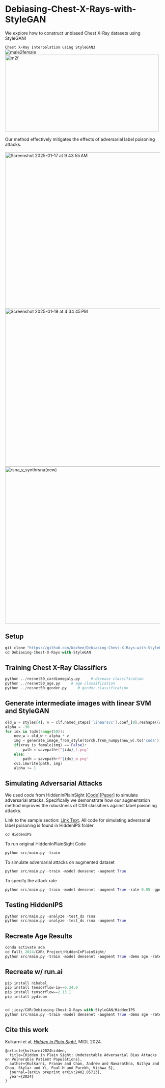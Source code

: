 # Debiasing-Chest-X-Rays-with-StyleGAN
We explore how to construct unbiased Chest X-Ray datasets using StyleGAN! 

```Chest X-Ray Interpolation using StyleGAN3``` 
<br>
![male2female](https://github.com/user-attachments/assets/34a72a22-a4c1-47d9-80ce-0639d8242fc0)
<img height="250" width="500" alt="m2f" src="https://github.com/user-attachments/assets/a35f516d-b86c-4bb7-a74b-a97c295fcd4d">
<br>
<br />
Our method effectively mitigates the effects of adversarial label poisoning attacks.
<br />
<br>
<img width="508" alt="Screenshot 2025-01-17 at 9 43 55 AM" src="https://github.com/user-attachments/assets/0150b6e1-0113-4334-9127-2606fc9196ac" />
<img width="516" alt="Screenshot 2025-01-19 at 4 34 45 PM" src="https://github.com/user-attachments/assets/3a9896d0-772c-4b7c-b246-8a2f7b352108" />
<img width="512" alt="rsna_v_synthrsna(new)" src="https://github.com/user-attachments/assets/ce1d134c-7ee7-40a3-a3fc-9e762d54f741" />


## Setup

```python
git clone "https://github.com/Wazhee/Debiasing-Chest-X-Rays-with-StyleGAN.git"
cd Debiasing-Chest-X-Rays-with-StyleGAN
```

## Training Chest X-Ray Classifiers
```python
python ../resnet50_cardiomegaly.py     # disease classification
python ../resnet50_age.py     # age classification
python ../resnet50_gender.py     # gender classification
```

## Generate intermediate images with linear SVM and StyleGAN
```python
old_w = styles[4]; v = clf.named_steps['linearsvc'].coef_[0].reshape((styles[0].shape))
alpha = -30
for idx in tqdm(range(50)):
    new_w = old_w + alpha * v
    img = generate_image_from_style(torch.from_numpy(new_w).to('cuda'))
    if(xray_is_female(img) == False):
        path = savepath+f"{idx}_f.png"
    else:
        path = savepath+f"{idx}_m.png"
    cv2.imwrite(path, img)
    alpha += 1
```

## Simulating Adversarial Attacks 
We used code from HiddenInPlainSight [[Code](https://github.com/BioIntelligence-Lab/HiddenInPlainSight)][[Paper](https://arxiv.org/abs/2402.05713)] to simulate adversarial attacks. Specifically we demonstrate how our augmentation method improves the robustness of CXR classifiers against label poisoning attacks.

Link to the sample section: [Link Text](#HiddenIPS).
All code for simulating adversarial label poisoning is found in HiddenIPS folder 
```python
cd HiddenIPS
```
To run original HiddenInPlainSight Code
```python
python src/main.py -train
```
To simulate adversarial attacks on augmented dataset
```python
python src/main.py -train -model densenet -augment True
```

To specify the attack rate
```python
python src/main.py -train -model densenet -augment True -rate 0.05 -gpu 0
```

## Testing HiddenIPS
```python
python src/main.py -analyze -test_ds rsna
python src/main.py -analyze -test_ds rsna -augment True
```

## Recreate Age Results
```python
conda activate ada
cd Fall\ 2024/CXR\ Project/HiddenInPlainSight/
python src/main.py -train -model densenet -augment True -demo age -rate 0 -gpu 0
```

## Recreate w/ run.ai
```python
pip install nibabel
pip install tensorflow-io==0.34.0
pip install tensorflow==2.13.1
pip install pydicom


cd jiezy/CXR/Debiasing-Chest-X-Rays-with-StyleGAN/HiddenIPS
python src/main.py -train -model densenet -augment True -demo age -rate 0 -gpu 0
```

## Cite this work
Kulkarni et al, [*Hidden in Plain Sight*](https://arxiv.org/abs/2402.05713), MIDL 2024.
```
@article{kulkarni2024hidden,
  title={Hidden in Plain Sight: Undetectable Adversarial Bias Attacks on Vulnerable Patient Populations},
  author={Kulkarni, Pranav and Chan, Andrew and Navarathna, Nithya and Chan, Skylar and Yi, Paul H and Parekh, Vishwa S},
  journal={arXiv preprint arXiv:2402.05713},
  year={2024}
}
```

